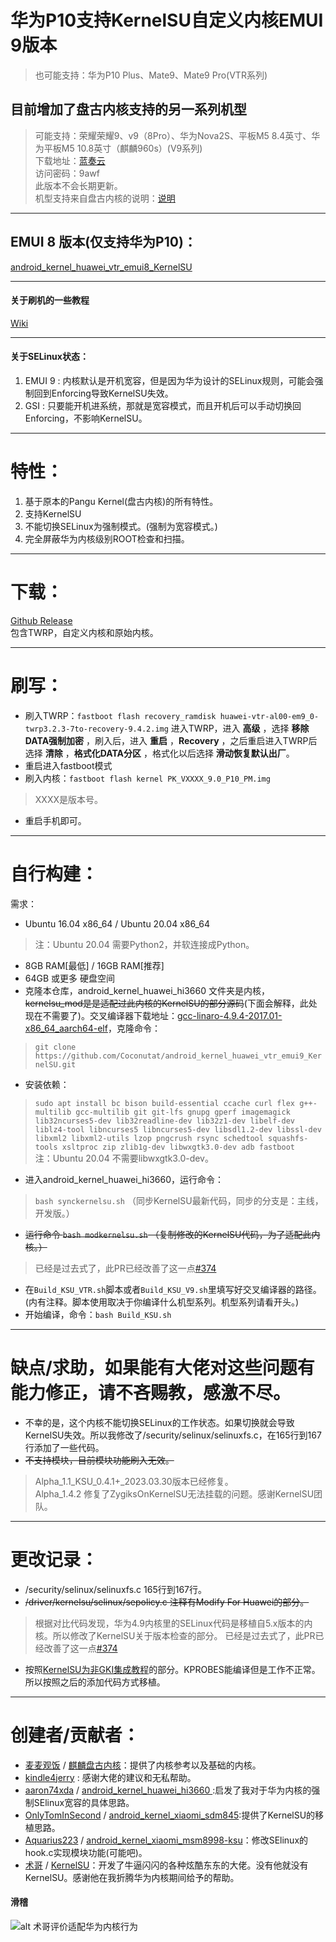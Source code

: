 # 华为P10支持KernelSU自定义内核EMUI 9版本  
> 也可能支持：华为P10 Plus、Mate9、Mate9 Pro(VTR系列)  
## 目前增加了盘古内核支持的另一系列机型  
> 可能支持：荣耀荣耀9、v9（8Pro）、华为Nova2S、平板M5 8.4英寸、华为平板M5 10.8英寸（麒麟960s）(V9系列)  
> 下载地址：[蓝奏云](https://wwcy.lanzoum.com/b057ndkuj)  
> 访问密码：9awf  
> 此版本不会长期更新。  
> 机型支持来自盘古内核的说明：[说明](https://gitee.com/maimaiguanfan/Pangu9.1EROFS)  
***
## EMUI 8 版本(仅支持华为P10)：  
[android_kernel_huawei_vtr_emui8_KernelSU](https://github.com/Coconutat/android_kernel_huawei_vtr_emui8_KernelSU)  
***
  
#### 关于刷机的一些教程
[Wiki](https://github.com/Coconutat/HuaweiP10-GSI-And-Modify-Tutorial/wiki)
***
#### 关于SELinux状态：
1. EMUI 9 : 内核默认是开机宽容，但是因为华为设计的SELinux规则，可能会强制回到Enforcing导致KernelSU失效。  
2. GSI : 只要能开机进系统，那就是宽容模式，而且开机后可以手动切换回Enforcing，不影响KernelSU。  
***
# 特性：
 1. 基于原本的Pangu Kernel(盘古内核)的所有特性。
 2. 支持KernelSU
 3. 不能切换SELinux为强制模式。(强制为宽容模式。)
 4. 完全屏蔽华为内核级别ROOT检查和扫描。  
***  
# 下载：  
[Github Release](https://github.com/Coconutat/android_kernel_huawei_vtr_emui9_KernelSU/releases/)  
包含TWRP，自定义内核和原始内核。  
***  
# 刷写：  
 + 刷入TWRP：`fastboot flash recovery_ramdisk huawei-vtr-al00-em9_0-twrp3.2.3-7to-recovery-9.4.2.img` 
 进入TWRP，进入 **高级** ，选择 **移除DATA强制加密** ，刷入后，进入 **重启** ，**Recovery** ，之后重启进入TWRP后选择 **清除** ，**格式化DATA分区** ，格式化以后选择 **滑动恢复默认出厂**。  
 + 重启进入fastboot模式
 + 刷入内核：`fastboot flash kernel PK_VXXXX_9.0_P10_PM.img`  
 > XXXX是版本号。
 + 重启手机即可。
***   
# 自行构建：  
需求：  
 + Ubuntu 16.04 x86_64 / Ubuntu 20.04 x86_64  
 > 注：Ubuntu 20.04 需要Python2，并软连接成Python。  
 + 8GB RAM[最低] / 16GB RAM[推荐]
 + 64GB 或更多 硬盘空间
 + 克隆本仓库，android_kernel_huawei_hi3660 文件夹是内核，~~kernelsu_mod是是适配过此内核的KernelSU的部分源码~~(下面会解释，此处现在不需要了)。交叉编译器下载地址：[gcc-linaro-4.9.4-2017.01-x86_64_aarch64-elf](https://releases.linaro.org/components/toolchain/binaries/4.9-2017.01/aarch64-elf/gcc-linaro-4.9.4-2017.01-x86_64_aarch64-elf.tar.xz)，克隆命令：
 > `git clone https://github.com/Coconutat/android_kernel_huawei_vtr_emui9_KernelSU.git`  
 + 安装依赖：
 > `sudo apt install bc bison build-essential ccache curl flex g++-multilib gcc-multilib git git-lfs gnupg gperf imagemagick lib32ncurses5-dev lib32readline-dev lib32z1-dev libelf-dev liblz4-tool libncurses5 libncurses5-dev libsdl1.2-dev libssl-dev libxml2 libxml2-utils lzop pngcrush rsync schedtool squashfs-tools xsltproc zip zlib1g-dev libwxgtk3.0-dev adb fastboot`  
 > 注：Ubuntu 20.04 不需要libwxgtk3.0-dev。
 + 进入android_kernel_huawei_hi3660，运行命令：  
 > `bash synckernelsu.sh` （同步KernelSU最新代码，同步的分支是：主线，开发版。）
 + ~~运行命令 `bash modkernelsu.sh` （复制修改的KernelSU代码，为了适配此内核。）~~
 > 已经是过去式了，此PR已经改善了这一点[#374](https://github.com/tiann/KernelSU/commit/7be61b9657bfa257da926b8b86dfe84c435cacd0)
 + 在`Build_KSU_VTR.sh`脚本或者`Build_KSU_V9.sh`里填写好交叉编译器的路径。(内有注释。脚本使用取决于你编译什么机型系列。机型系列请看开头。)
 + 开始编译，命令：`bash Build_KSU.sh`
***
# 缺点/求助，如果能有大佬对这些问题有能力修正，请不吝赐教，感激不尽。
 + 不幸的是，这个内核不能切换SELinux的工作状态。如果切换就会导致KernelSU失效。所以我修改了/security/selinux/selinuxfs.c，在165行到167行添加了一些代码。
 + ~~不支持模块，目前模块功能刷入无效。~~   
> Alpha_1.1_KSU_0.4.1+_2023.03.30版本已经修复。  
> Alpha_1.4.2 修复了ZygiksOnKernelSU无法挂载的问题。感谢KernelSU团队。
***
# 更改记录：
 + /security/selinux/selinuxfs.c 165行到167行。  
 + ~~/driver/kernelsu/selinux/sepolicy.c 注释有Modify For Huawei的部分。~~  
 > 根据对比代码发现，华为4.9内核里的SELinux代码是移植自5.x版本的内核。所以修改了KernelSU关于版本检查的部分。
 > 已经是过去式了，此PR已经改善了这一点[#374](https://github.com/tiann/KernelSU/commit/7be61b9657bfa257da926b8b86dfe84c435cacd0)
 + 按照[KernelSU为非GKI集成教程](https://kernelsu.org/zh_CN/guide/how-to-integrate-for-non-gki.html)的部分。KPROBES能编译但是工作不正常。所以按照之后的添加代码方式移植。  
***
# 创建者/贡献者： 
 + [麦麦观饭](https://github.com/maimaiguanfan) / [麒麟盘古内核](https://github.com/maimaiguanfan/android_kernel_huawei_hi3660/)：提供了内核参考以及基础的内核。 
 + [kindle4jerry](https://github.com/kindle4jerry) : 感谢大佬的建议和无私帮助。  
 + [aaron74xda](https://github.com/aaron74xda) / [android_kernel_huawei_hi3660
](https://github.com/aaron74xda/android_kernel_huawei_hi3660):启发了我对于华为内核的强制SElinux宽容的具体思路。
 + [OnlyTomInSecond](https://github.com/OnlyTomInSecond) / [android_kernel_xiaomi_sdm845](https://github.com/OnlyTomInSecond/android_kernel_xiaomi_sdm845):提供了KernelSU的移植思路。  
 + [Aquarius223](https://github.com/Aquarius223) / [android_kernel_xiaomi_msm8998-ksu](https://github.com/sticpaper/android_kernel_xiaomi_msm8998-ksu)：修改SElinux的hook.c实现模块功能(可能吧)。  
 + [术哥](https://github.com/tiann) / [KernelSU](https://github.com/tiann)：开发了牛逼闪闪的各种炫酷东东的大佬。没有他就没有KernelSU。感谢他在我折腾华为内核期间给予的帮助。  


#### 滑稽  
![alt 术哥评价适配华为内核行为](https://s1.ax1x.com/2023/03/29/ppgmvo4.png)
